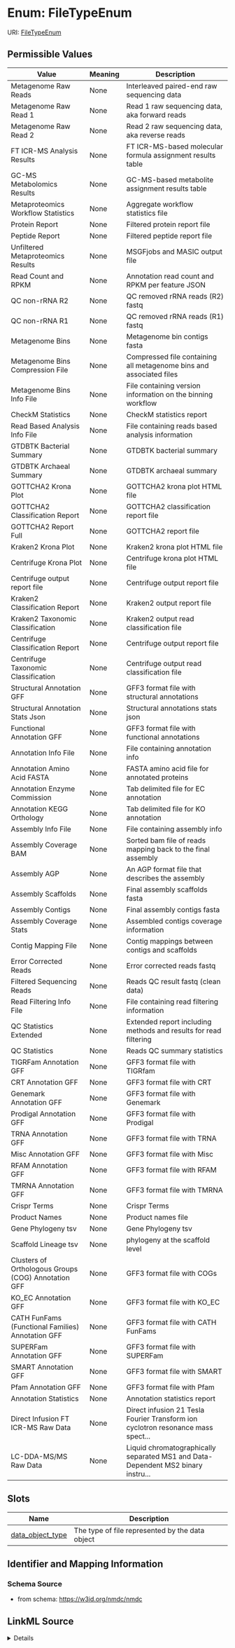 # Enum: FileTypeEnum



URI: [FileTypeEnum](FileTypeEnum.md)

## Permissible Values

| Value | Meaning | Description |
| --- | --- | --- |
| Metagenome Raw Reads | None | Interleaved paired-end raw sequencing data |
| Metagenome Raw Read 1 | None | Read 1 raw sequencing data, aka forward reads |
| Metagenome Raw Read 2 | None | Read 2 raw sequencing data, aka reverse reads |
| FT ICR-MS Analysis Results | None | FT ICR-MS-based molecular formula assignment results table |
| GC-MS Metabolomics Results | None | GC-MS-based metabolite assignment results table |
| Metaproteomics Workflow Statistics | None | Aggregate workflow statistics file |
| Protein Report | None | Filtered protein report file |
| Peptide Report | None | Filtered peptide report file |
| Unfiltered Metaproteomics Results | None | MSGFjobs and MASIC output file |
| Read Count and RPKM | None | Annotation read count and RPKM per feature JSON |
| QC non-rRNA R2 | None | QC removed rRNA reads (R2) fastq |
| QC non-rRNA R1 | None | QC removed rRNA reads (R1) fastq |
| Metagenome Bins | None | Metagenome bin contigs fasta |
| Metagenome Bins Compression File | None | Compressed file containing all metagenome bins and associated files |
| Metagenome Bins Info File | None | File containing version information on the binning workflow |
| CheckM Statistics | None | CheckM statistics report |
| Read Based Analysis Info File | None | File containing reads based analysis information |
| GTDBTK Bacterial Summary | None | GTDBTK bacterial summary |
| GTDBTK Archaeal Summary | None | GTDBTK archaeal summary |
| GOTTCHA2 Krona Plot | None | GOTTCHA2 krona plot HTML file |
| GOTTCHA2 Classification Report | None | GOTTCHA2 classification report file |
| GOTTCHA2 Report Full | None | GOTTCHA2 report file |
| Kraken2 Krona Plot | None | Kraken2 krona plot HTML file |
| Centrifuge Krona Plot | None | Centrifuge krona plot HTML file |
| Centrifuge output report file | None | Centrifuge output report file |
| Kraken2 Classification Report | None | Kraken2 output report file |
| Kraken2 Taxonomic Classification | None | Kraken2 output read classification file |
| Centrifuge Classification Report | None | Centrifuge output report file |
| Centrifuge Taxonomic Classification | None | Centrifuge output read classification file |
| Structural Annotation GFF | None | GFF3 format file with structural annotations |
| Structural Annotation Stats Json | None | Structural annotations stats json |
| Functional Annotation GFF | None | GFF3 format file with functional annotations |
| Annotation Info File | None | File containing annotation info |
| Annotation Amino Acid FASTA | None | FASTA amino acid file for annotated proteins |
| Annotation Enzyme Commission | None | Tab delimited file for EC annotation |
| Annotation KEGG Orthology | None | Tab delimited file for KO annotation |
| Assembly Info File | None | File containing assembly info |
| Assembly Coverage BAM | None | Sorted bam file of reads mapping back to the final assembly |
| Assembly AGP | None | An AGP format file that describes the assembly |
| Assembly Scaffolds | None | Final assembly scaffolds fasta |
| Assembly Contigs | None | Final assembly contigs fasta |
| Assembly Coverage Stats | None | Assembled contigs coverage information |
| Contig Mapping File | None | Contig mappings between contigs and scaffolds |
| Error Corrected Reads | None | Error corrected reads fastq |
| Filtered Sequencing Reads | None | Reads QC result fastq (clean data) |
| Read Filtering Info File | None | File containing read filtering information |
| QC Statistics Extended | None | Extended report including methods and results for read filtering |
| QC Statistics | None | Reads QC summary statistics |
| TIGRFam Annotation GFF | None | GFF3 format file with TIGRfam |
| CRT Annotation GFF | None | GFF3 format file with CRT |
| Genemark Annotation GFF | None | GFF3 format file with Genemark |
| Prodigal Annotation GFF | None | GFF3 format file with Prodigal |
| TRNA Annotation GFF | None | GFF3 format file with TRNA |
| Misc Annotation GFF | None | GFF3 format file with Misc |
| RFAM Annotation GFF | None | GFF3 format file with RFAM |
| TMRNA Annotation GFF | None | GFF3 format file with TMRNA |
| Crispr Terms | None | Crispr Terms |
| Product Names | None | Product names file |
| Gene Phylogeny tsv | None | Gene Phylogeny tsv |
| Scaffold Lineage tsv | None | phylogeny at the scaffold level |
| Clusters of Orthologous Groups (COG) Annotation GFF | None | GFF3 format file with COGs |
| KO_EC Annotation GFF | None | GFF3 format file with KO_EC |
| CATH FunFams (Functional Families) Annotation GFF | None | GFF3 format file with CATH FunFams |
| SUPERFam Annotation GFF | None | GFF3 format file with SUPERFam |
| SMART Annotation GFF | None | GFF3 format file with SMART |
| Pfam Annotation GFF | None | GFF3 format file with Pfam |
| Annotation Statistics | None | Annotation statistics report |
| Direct Infusion FT ICR-MS Raw Data | None | Direct infusion 21 Tesla Fourier Transform ion cyclotron resonance mass spect... |
| LC-DDA-MS/MS Raw Data | None | Liquid chromatographically separated MS1 and Data-Dependent MS2 binary instru... |




## Slots

| Name | Description |
| ---  | --- |
| [data_object_type](data_object_type.md) | The type of file represented by the data object |






## Identifier and Mapping Information







### Schema Source


* from schema: https://w3id.org/nmdc/nmdc




## LinkML Source

<details>
```yaml
name: file type enum
from_schema: https://w3id.org/nmdc/nmdc
rank: 1000
permissible_values:
  Metagenome Raw Reads:
    text: Metagenome Raw Reads
    description: Interleaved paired-end raw sequencing data
    annotations:
      file_name_pattern:
        tag: file_name_pattern
        value: ^\.fastq(\.gz)?$
  Metagenome Raw Read 1:
    text: Metagenome Raw Read 1
    description: Read 1 raw sequencing data, aka forward reads
    annotations:
      file_name_pattern:
        tag: file_name_pattern
        value: ^.+_R1\.fastq(\.gz)?$
    examples:
    - value: BMI_H25VYBGXH_19S_31WellG1_R1.fastq.gz
  Metagenome Raw Read 2:
    text: Metagenome Raw Read 2
    description: Read 2 raw sequencing data, aka reverse reads
    annotations:
      file_name_pattern:
        tag: file_name_pattern
        value: ^.+_R2\.fastq(\.gz)?$
    examples:
    - value: BMI_H25VYBGXH_19S_31WellG1_R2.fastq.gz
  FT ICR-MS Analysis Results:
    text: FT ICR-MS Analysis Results
    description: FT ICR-MS-based molecular formula assignment results table
  GC-MS Metabolomics Results:
    text: GC-MS Metabolomics Results
    description: GC-MS-based metabolite assignment results table
  Metaproteomics Workflow Statistics:
    text: Metaproteomics Workflow Statistics
    description: Aggregate workflow statistics file
  Protein Report:
    text: Protein Report
    description: Filtered protein report file
  Peptide Report:
    text: Peptide Report
    description: Filtered peptide report file
  Unfiltered Metaproteomics Results:
    text: Unfiltered Metaproteomics Results
    description: MSGFjobs and MASIC output file
  Read Count and RPKM:
    text: Read Count and RPKM
    description: Annotation read count and RPKM per feature JSON
  QC non-rRNA R2:
    text: QC non-rRNA R2
    description: QC removed rRNA reads (R2) fastq
  QC non-rRNA R1:
    text: QC non-rRNA R1
    description: QC removed rRNA reads (R1) fastq
  Metagenome Bins:
    text: Metagenome Bins
    description: Metagenome bin contigs fasta
  Metagenome Bins Compression File:
    text: Metagenome Bins Compression File
    description: Compressed file containing all metagenome bins and associated files
    annotations:
      file_name_pattern:
        tag: file_name_pattern
        value: '[mag_wf_activity_id]_hqmq_bin.zip'
  Metagenome Bins Info File:
    text: Metagenome Bins Info File
    description: File containing version information on the binning workflow
    annotations:
      file_name_pattern:
        tag: file_name_pattern
        value: '[mag_wf_activity_id]_bin.info'
  CheckM Statistics:
    text: CheckM Statistics
    description: CheckM statistics report
  Read Based Analysis Info File:
    text: Read Based Analysis Info File
    description: File containing reads based analysis information
    annotations:
      file_name_pattern:
        tag: file_name_pattern
        value: profiler.info
  GTDBTK Bacterial Summary:
    text: GTDBTK Bacterial Summary
    description: GTDBTK bacterial summary
  GTDBTK Archaeal Summary:
    text: GTDBTK Archaeal Summary
    description: GTDBTK archaeal summary
  GOTTCHA2 Krona Plot:
    text: GOTTCHA2 Krona Plot
    description: GOTTCHA2 krona plot HTML file
  GOTTCHA2 Classification Report:
    text: GOTTCHA2 Classification Report
    description: GOTTCHA2 classification report file
  GOTTCHA2 Report Full:
    text: GOTTCHA2 Report Full
    description: GOTTCHA2 report file
  Kraken2 Krona Plot:
    text: Kraken2 Krona Plot
    description: Kraken2 krona plot HTML file
  Centrifuge Krona Plot:
    text: Centrifuge Krona Plot
    description: Centrifuge krona plot HTML file
  Centrifuge output report file:
    text: Centrifuge output report file
    description: Centrifuge output report file
  Kraken2 Classification Report:
    text: Kraken2 Classification Report
    description: Kraken2 output report file
  Kraken2 Taxonomic Classification:
    text: Kraken2 Taxonomic Classification
    description: Kraken2 output read classification file
  Centrifuge Classification Report:
    text: Centrifuge Classification Report
    description: Centrifuge output report file
  Centrifuge Taxonomic Classification:
    text: Centrifuge Taxonomic Classification
    description: Centrifuge output read classification file
  Structural Annotation GFF:
    text: Structural Annotation GFF
    description: GFF3 format file with structural annotations
    annotations:
      file_name_pattern:
        tag: file_name_pattern
        value: '[GOLD-AP]_structural_annotation.gff'
  Structural Annotation Stats Json:
    text: Structural Annotation Stats Json
    description: Structural annotations stats json
    annotations:
      file_name_pattern:
        tag: file_name_pattern
        value: '[GOLD-AP]_structural_annotation_stats.json'
  Functional Annotation GFF:
    text: Functional Annotation GFF
    description: GFF3 format file with functional annotations
    annotations:
      file_name_pattern:
        tag: file_name_pattern
        value: '[GOLD-AP]_functional_annotation.gff'
  Annotation Info File:
    text: Annotation Info File
    description: File containing annotation info
    annotations:
      file_name_pattern:
        tag: file_name_pattern
        value: '[GOLD-AP]_imgap.info'
  Annotation Amino Acid FASTA:
    text: Annotation Amino Acid FASTA
    description: FASTA amino acid file for annotated proteins
    annotations:
      file_name_pattern:
        tag: file_name_pattern
        value: '[GOLD-AP]_proteins.faa'
  Annotation Enzyme Commission:
    text: Annotation Enzyme Commission
    description: Tab delimited file for EC annotation
    annotations:
      file_name_pattern:
        tag: file_name_pattern
        value: '[GOLD-AP]_ec.tsv'
  Annotation KEGG Orthology:
    text: Annotation KEGG Orthology
    description: Tab delimited file for KO annotation
    annotations:
      file_name_pattern:
        tag: file_name_pattern
        value: '[GOLD-AP]_ko.tsv'
  Assembly Info File:
    text: Assembly Info File
    description: File containing assembly info
    annotations:
      file_name_pattern:
        tag: file_name_pattern
        value: README.txt
  Assembly Coverage BAM:
    text: Assembly Coverage BAM
    description: Sorted bam file of reads mapping back to the final assembly
    annotations:
      file_name_pattern:
        tag: file_name_pattern
        value: '[GOLD-AP]_pairedMapped.sam.gz'
  Assembly AGP:
    text: Assembly AGP
    description: An AGP format file that describes the assembly
  Assembly Scaffolds:
    text: Assembly Scaffolds
    description: Final assembly scaffolds fasta
    annotations:
      file_name_pattern:
        tag: file_name_pattern
        value: '[GOLD-AP]_assembly.contigs.fasta'
  Assembly Contigs:
    text: Assembly Contigs
    description: Final assembly contigs fasta
    annotations:
      file_name_pattern:
        tag: file_name_pattern
        value: assembly.contigs.fasta
  Assembly Coverage Stats:
    text: Assembly Coverage Stats
    description: Assembled contigs coverage information
    annotations:
      file_name_pattern:
        tag: file_name_pattern
        value: '[GOLD-AP]_pairedMapped_sorted.bam.cov'
  Contig Mapping File:
    text: Contig Mapping File
    description: Contig mappings between contigs and scaffolds
    annotations:
      file_name_pattern:
        tag: file_name_pattern
        value: '[GOLD-AP]_contig_names_mapping.tsv'
  Error Corrected Reads:
    text: Error Corrected Reads
    description: Error corrected reads fastq
    annotations:
      file_name_pattern:
        tag: file_name_pattern
        value: input.corr.fastq.gz
  Filtered Sequencing Reads:
    text: Filtered Sequencing Reads
    description: Reads QC result fastq (clean data)
    annotations:
      file_name_pattern:
        tag: file_name_pattern
        value: '/.+?(?=filter)/filter-METAGENOME.fastq.gz '
  Read Filtering Info File:
    text: Read Filtering Info File
    description: File containing read filtering information
    annotations:
      file_name_pattern:
        tag: file_name_pattern
        value: '[rqc_wf_activity_id]_readsQC.info'
  QC Statistics Extended:
    text: QC Statistics Extended
    description: Extended report including methods and results for read filtering
    annotations:
      file_name_pattern:
        tag: file_name_pattern
        value: /.+?(?=filter)/filtered-report.txt
  QC Statistics:
    text: QC Statistics
    description: Reads QC summary statistics
    annotations:
      file_name_pattern:
        tag: file_name_pattern
        value: '[rqc_wf_activity_id]_filterStats2.txt'
  TIGRFam Annotation GFF:
    text: TIGRFam Annotation GFF
    description: GFF3 format file with TIGRfam
    annotations:
      file_name_pattern:
        tag: file_name_pattern
        value: '[GOLD-AP]_tigrfam.gff'
  CRT Annotation GFF:
    text: CRT Annotation GFF
    description: GFF3 format file with CRT
    annotations:
      file_name_pattern:
        tag: file_name_pattern
        value: '[GOLD-AP]_crt.gff'
  Genemark Annotation GFF:
    text: Genemark Annotation GFF
    description: GFF3 format file with Genemark
    annotations:
      file_name_pattern:
        tag: file_name_pattern
        value: '[GOLD-AP]_genemark.gff'
  Prodigal Annotation GFF:
    text: Prodigal Annotation GFF
    description: GFF3 format file with Prodigal
    annotations:
      file_name_pattern:
        tag: file_name_pattern
        value: '[GOLD-AP]_prodigal.gff'
  TRNA Annotation GFF:
    text: TRNA Annotation GFF
    description: GFF3 format file with TRNA
    annotations:
      file_name_pattern:
        tag: file_name_pattern
        value: '[GOLD-AP]_trna.gff'
  Misc Annotation GFF:
    text: Misc Annotation GFF
    description: GFF3 format file with Misc
    annotations:
      file_name_pattern:
        tag: file_name_pattern
        value: '[GOLD-AP]_rfam_misc_bind_misc_feature_regulatory.gff'
  RFAM Annotation GFF:
    text: RFAM Annotation GFF
    description: GFF3 format file with RFAM
    annotations:
      file_name_pattern:
        tag: file_name_pattern
        value: '[GOLD-AP]_rfam.gff'
  TMRNA Annotation GFF:
    text: TMRNA Annotation GFF
    description: GFF3 format file with TMRNA
    annotations:
      file_name_pattern:
        tag: file_name_pattern
        value: '[GOLD-AP]_rfam_ncrna_tmrna.gff'
  Crispr Terms:
    text: Crispr Terms
    description: Crispr Terms
    annotations:
      file_name_pattern:
        tag: file_name_pattern
        value: '[GOLD-AP]_crt.crisprs'
  Product Names:
    text: Product Names
    description: Product names file
    annotations:
      file_name_pattern:
        tag: file_name_pattern
        value: '[GOLD-AP]_product_names.tsv'
  Gene Phylogeny tsv:
    text: Gene Phylogeny tsv
    description: Gene Phylogeny tsv
    annotations:
      file_name_pattern:
        tag: file_name_pattern
        value: '[GOLD-AP]_gene_phylogeny.tsv'
  Scaffold Lineage tsv:
    text: Scaffold Lineage tsv
    description: phylogeny at the scaffold level
    annotations:
      file_name_pattern:
        tag: file_name_pattern
        value: '[GOLD-AP]_scaffold_lineage.tsv'
  Clusters of Orthologous Groups (COG) Annotation GFF:
    text: Clusters of Orthologous Groups (COG) Annotation GFF
    description: GFF3 format file with COGs
    annotations:
      file_name_pattern:
        tag: file_name_pattern
        value: '[GOLD-AP]_cog.gff'
  KO_EC Annotation GFF:
    text: KO_EC Annotation GFF
    description: GFF3 format file with KO_EC
    annotations:
      file_name_pattern:
        tag: file_name_pattern
        value: '[GOLD-AP]_ko_ec.gff'
  CATH FunFams (Functional Families) Annotation GFF:
    text: CATH FunFams (Functional Families) Annotation GFF
    description: GFF3 format file with CATH FunFams
    annotations:
      file_name_pattern:
        tag: file_name_pattern
        value: '[GOLD-AP]_cath_funfam.gff'
  SUPERFam Annotation GFF:
    text: SUPERFam Annotation GFF
    description: GFF3 format file with SUPERFam
    annotations:
      file_name_pattern:
        tag: file_name_pattern
        value: '[GOLD-AP]_supfam.gff'
  SMART Annotation GFF:
    text: SMART Annotation GFF
    description: GFF3 format file with SMART
    annotations:
      file_name_pattern:
        tag: file_name_pattern
        value: '[GOLD-AP]_smart.gff'
  Pfam Annotation GFF:
    text: Pfam Annotation GFF
    description: GFF3 format file with Pfam
    annotations:
      file_name_pattern:
        tag: file_name_pattern
        value: '[GOLD-AP]_pfam.gff'
  Annotation Statistics:
    text: Annotation Statistics
    description: Annotation statistics report
  Direct Infusion FT ICR-MS Raw Data:
    text: Direct Infusion FT ICR-MS Raw Data
    description: Direct infusion 21 Tesla Fourier Transform ion cyclotron resonance
      mass spectrometry raw data acquired in broadband full scan mode
  LC-DDA-MS/MS Raw Data:
    text: LC-DDA-MS/MS Raw Data
    description: Liquid chromatographically separated MS1 and Data-Dependent MS2 binary
      instrument file

```
</details>